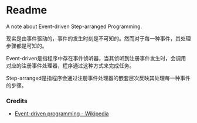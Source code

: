 # Readme
A note about Event-driven Step-arranged Programming.

现实是由事件驱动的，事件的发生时刻是不可知的。然而对于每一种事件，其处理步骤都是可知的。

Event-driven是指程序中存在事件侦听器，当其侦听到注册事件发生时，会调用对应的注册事件处理器，程序通过这种方式来完成任务。

Step-arranged是指程序会通过注册事件处理器的嵌套层次反映其处理每一种事件的步骤。

### Credits
- [Event-driven programming - Wikipedia](https://en.wikipedia.org/wiki/Event-driven_programming)
